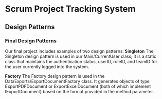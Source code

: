 ﻿# Scrum Project Tracking System
## Design Patterns

### Final Design Patterns
Our final project includes examples of two design patterns:
**Singleton**
The Singleton design pattern is used in our Main/CurrentUser class; it is a static class that maintains the authentication status, userID, roleID, and teamID for the user currently logged into the system.


**Factory**
The Factory design pattern is used in the DataExports/ExportDocumentFactory class.  It generates objects of type ExportPDFDocument or ExportExcelDocument (both of which implement IExportDocument) based on the format provided in the method parameter.
 
